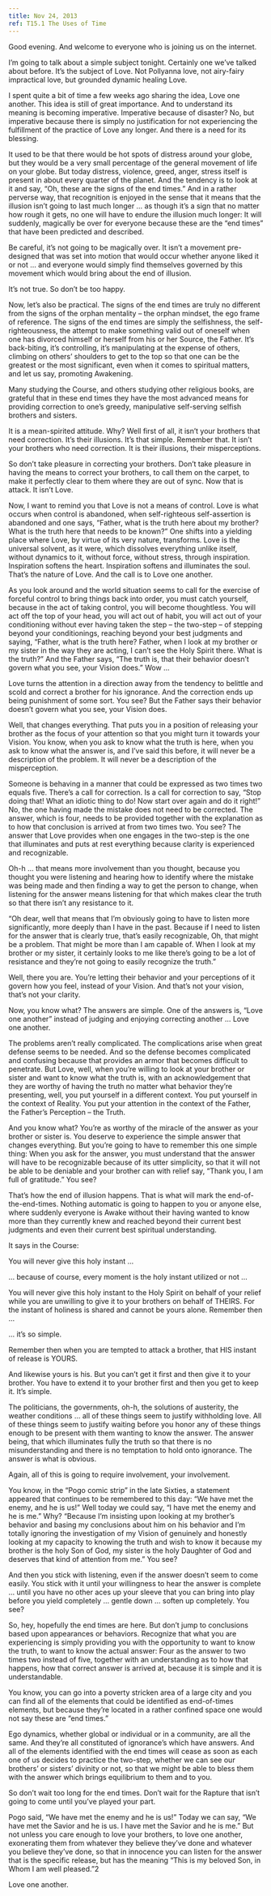 ```yaml
---
title: Nov 24, 2013
ref: T15.1 The Uses of Time
---
```


Good evening. And welcome to everyone who is joining us on the
internet.

I&rsquo;m going to talk about a simple subject tonight. Certainly one
we&rsquo;ve talked about before. It&rsquo;s the subject of Love. Not
Pollyanna love, not airy-fairy impractical love, but grounded dynamic
healing Love.

I spent quite a bit of time a few weeks ago sharing the idea, Love one
another. This idea is still of great importance. And to understand its
meaning is becoming imperative. Imperative because of disaster? No, but
imperative because there is simply no justification for not experiencing
the fulfillment of the practice of Love any longer. And there is a need
for its blessing.

It used to be that there would be hot spots of distress around your
globe, but they would be a very small percentage of the general movement
of life on your globe. But today distress, violence, greed, anger,
stress itself is present in about every quarter of the planet. And the
tendency is to look at it and say, &ldquo;Oh, these are the signs of the
end times.&rdquo; And in a rather perverse way, that recognition is
enjoyed in the sense that it means that the illusion isn&rsquo;t going
to last much longer &hellip; as though it&rsquo;s a sign that no matter
how rough it gets, no one will have to endure the illusion much longer:
It will suddenly, magically be over for everyone because these are the
&ldquo;end times&rdquo; that have been predicted and described.

Be careful, it&rsquo;s not going to be magically over. It isn&rsquo;t a
movement pre-designed that was set into motion that would occur whether
anyone liked it or not &hellip; and everyone would simply find
themselves governed by this movement which would bring about the end of
illusion.

It&rsquo;s not true. So don&rsquo;t be too happy.

Now, let&rsquo;s also be practical. The signs of the end times are truly
no different from the signs of the orphan mentality &ndash; the orphan
mindset, the ego frame of reference. The signs of the end times are
simply the selfishness, the self-righteousness, the attempt to make
something valid out of oneself when one has divorced himself or herself
from his or her Source, the Father. It&rsquo;s back-biting, it&rsquo;s
controlling, it&rsquo;s manipulating at the expense of others, climbing
on others&rsquo; shoulders to get to the top so that one can be the
greatest or the most significant, even when it comes to spiritual
matters, and let us say, promoting Awakening.

Many studying the Course, and others studying other religious books, are
grateful that in these end times they have the most advanced means for
providing correction to one&rsquo;s greedy, manipulative self-serving
selfish brothers and sisters.

It is a mean-spirited attitude. Why? Well first of all, it isn&rsquo;t
your brothers that need correction. It&rsquo;s their illusions.
It&rsquo;s that simple. Remember that. It isn&rsquo;t your brothers who
need correction. It is their illusions, their misperceptions.

So don&rsquo;t take pleasure in correcting your brothers. Don&rsquo;t
take pleasure in having the means to correct your brothers, to call them
on the carpet, to make it perfectly clear to them where they are out of
sync. Now that is attack. It isn&rsquo;t Love.

Now, I want to remind you that Love is not a means of control. Love is
what occurs when control is abandoned, when self-righteous
self-assertion is abandoned and one says, &ldquo;Father, what is the
truth here about my brother? What is the truth here that needs to be
known?&rdquo; One shifts into a yielding place where Love, by virtue of
its very nature, transforms. Love is the universal solvent, as it were,
which dissolves everything unlike itself, without dynamics to it,
without force, without stress, through inspiration. Inspiration softens
the heart. Inspiration softens and illuminates the soul. That&rsquo;s
the nature of Love. And the call is to Love one another.

As you look around and the world situation seems to call for the
exercise of forceful control to bring things back into order, you must
catch yourself, because in the act of taking control, you will become
thoughtless. You will act off the top of your head, you will act out of
habit, you will act out of your conditioning without ever having taken
the step &ndash; the two-step &ndash; of stepping beyond your
conditionings, reaching beyond your best judgments and saying,
&ldquo;Father, what is the truth here? Father, when I look at my brother
or my sister in the way they are acting, I can&rsquo;t see the Holy
Spirit there. What is the truth?&rdquo; And the Father says, &ldquo;The
truth is, that their behavior doesn&rsquo;t govern what you see, your
Vision does.&rdquo; Wow &hellip;

Love turns the attention in a direction away from the tendency to
belittle and scold and correct a brother for his ignorance. And the
correction ends up being punishment of some sort. You see? But the
Father says their behavior doesn&rsquo;t govern what you see, your
Vision does.

Well, that changes everything. That puts you in a position of releasing
your brother as the focus of your attention so that you might turn it
towards your Vision. You know, when you ask to know what the truth is
here, when you ask to know what the answer is, and I&rsquo;ve said this
before, it will never be a description of the problem. It will never be
a description of the misperception.

Someone is behaving in a manner that could be expressed as two times two
equals five. There&rsquo;s a call for correction. Is a call for
correction to say, &ldquo;Stop doing that! What an idiotic thing to do!
Now start over again and do it right!&rdquo; No, the one having made the
mistake does not need to be corrected. The answer, which is four, needs
to be provided together with the explanation as to how that conclusion
is arrived at from two times two. You see? The answer that Love provides
when one engages in the two-step is the one that illuminates and puts at
rest everything because clarity is experienced and recognizable.

Oh-h &hellip; that means more involvement than you thought, because you
thought you were listening and hearing how to identify where the mistake
was being made and then finding a way to get the person to change, when
listening for the answer means listening for that which makes clear the
truth so that there isn&rsquo;t any resistance to it.

&ldquo;Oh dear, well that means that I&rsquo;m obviously going to have
to listen more significantly, more deeply than I have in the past.
Because if I need to listen for the answer that is clearly true,
that&rsquo;s easily recognizable, Oh, that might be a problem. That
might be more than I am capable of. When I look at my brother or my
sister, it certainly looks to me like there&rsquo;s going to be a lot of
resistance and they&rsquo;re not going to easily recognize the
truth.&rdquo;

Well, there you are. You&rsquo;re letting their behavior and your
perceptions of it govern how you feel, instead of your Vision. And
that&rsquo;s not your vision, that&rsquo;s not your clarity.

Now, you know what? The answers are simple. One of the answers is,
&ldquo;Love one another&rdquo; instead of judging and enjoying
correcting another &hellip; Love one another.

The problems aren&rsquo;t really complicated. The complications arise
when great defense seems to be needed. And so the defense becomes
complicated and confusing because that provides an armor that becomes
difficult to penetrate. But Love, well, when you&rsquo;re willing to
look at your brother or sister and want to know what the truth is, with
an acknowledgement that they are worthy of having the truth no matter
what behavior they&rsquo;re presenting, well, you put yourself in a
different context. You put yourself in the context of Reality. You put
your attention in the context of the Father, the Father&rsquo;s
Perception &ndash; the Truth.

And you know what? You&rsquo;re as worthy of the miracle of the answer
as your brother or sister is. You deserve to experience the simple
answer that changes everything. But you&rsquo;re going to have to
remember this one simple thing: When you ask for the answer, you must
understand that the answer will have to be recognizable because of its
utter simplicity, so that it will not be able to be deniable and your
brother can with relief say, &ldquo;Thank you, I am full of
gratitude.&rdquo; You see?

That&rsquo;s how the end of illusion happens. That is what will mark the
end-of-the-end-times. Nothing automatic is going to happen to you or
anyone else, where suddenly everyone is Awake without their having
wanted to know more than they currently knew and reached beyond their
current best judgments and even their current best spiritual
understanding.

It says in the Course:
 <div markdown="1" class="well book">
You will never give this holy instant &hellip;
</div>

&hellip; because of course, every moment is the holy instant utilized or
not &hellip;

<div markdown="1" class="well book">
You will never give this holy instant to the Holy Spirit on behalf of
your relief while you are unwilling to give it to your brothers on
behalf of THEIRS. For the instant of holiness is shared and cannot be
yours alone. Remember then &hellip;
</div>

&hellip; it&rsquo;s so simple.

<div markdown="1" class="well book">
Remember then when you are tempted to attack a brother, that HIS instant
of release is YOURS.
</div>

And likewise yours is his. But you can&rsquo;t get it first and then
give it to your brother. You have to extend it to your brother first and
then you get to keep it. It&rsquo;s simple.

The politicians, the governments, oh-h, the solutions of austerity, the
weather conditions &hellip; all of these things seem to justify
withholding love. All of these things seem to justify waiting before you
honor any of these things enough to be present with them wanting to know
the answer. The answer being, that which illuminates fully the truth so
that there is no misunderstanding and there is no temptation to hold
onto ignorance. The answer is what is obvious.

Again, all of this is going to require involvement, your involvement.

You know, in the &ldquo;Pogo comic strip&rdquo; in the late Sixties, a
statement appeared that continues to be remembered to this day:
&ldquo;We have met the enemy, and he is us!&rdquo; Well today we could
say, &ldquo;I have met the enemy and he is me.&rdquo; Why?
&ldquo;Because I&rsquo;m insisting upon looking at my brother&rsquo;s
behavior and basing my conclusions about him on his behavior and
I&rsquo;m totally ignoring the investigation of my Vision of genuinely
and honestly looking at my capacity to knowing the truth and wish to
know it because my brother is the holy Son of God, my sister is the holy
Daughter of God and deserves that kind of attention from me.&rdquo; You
see?

And then you stick with listening, even if the answer doesn&rsquo;t seem
to come easily. You stick with it until your willingness to hear the
answer is complete &hellip; until you have no other aces up your sleeve
that you can bring into play before you yield completely &hellip; gentle
down &hellip; soften up completely. You see?

So, hey, hopefully the end times are here. But don&rsquo;t jump to
conclusions based upon appearances or behaviors. Recognize that what you
are experiencing is simply providing you with the opportunity to want to
know the truth, to want to know the actual answer: Four as the answer to
two times two instead of five, together with an understanding as to how
that happens, how that correct answer is arrived at, because it is
simple and it is understandable.

You know, you can go into a poverty stricken area of a large city and
you can find all of the elements that could be identified as
end-of-times elements, but because they&rsquo;re located in a rather
confined space one would not say these are &ldquo;end times.&rdquo;

Ego dynamics, whether global or individual or in a community, are all
the same. And they&rsquo;re all constituted of ignorance&rsquo;s which
have answers. And all of the elements identified with the end times will
cease as soon as each one of us decides to practice the two-step,
whether we can see our brothers&rsquo; or sisters&rsquo; divinity or
not, so that we might be able to bless them with the answer which brings
equilibrium to them and to you.

So don&rsquo;t wait too long for the end times. Don&rsquo;t wait for the
Rapture that isn&rsquo;t going to come until you&rsquo;ve played your
part.

Pogo said, &ldquo;We have met the enemy and he is us!&rdquo; Today we
can say, &ldquo;We have met the Savior and he is us. I have met the
Savior and he is me.&rdquo; But not unless you care enough to love your
brothers, to love one another, exonerating them from whatever they
believe they&rsquo;ve done and whatever you believe they&rsquo;ve done,
so that in innocence you can listen for the answer that is the specific
release, but has the meaning &ldquo;This is my beloved Son, in Whom I am
well pleased.&rdquo;2

Love one another.

[^1]: T15.1 The Uses of Time
[^2]: Matthew 3:17 and Matthew 17:5

